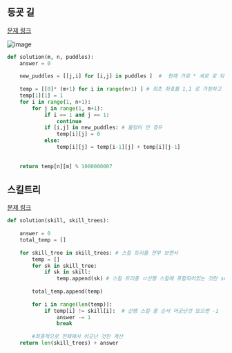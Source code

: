 ## 등굣 길

[문제 링크](https://school.programmers.co.kr/learn/courses/30/lessons/42898)

![image](https://github.com/suted2/Code_prac/assets/101646531/79799ae6-c403-4087-9f14-8d7f3880286c)

```python
def solution(m, n, puddles):
    answer = 0
    
    new_puddles = [[j,i] for [i,j] in puddles ]  #  현재 가로 * 세로 로 되어있음. 보통의 행렬ㅈ처럼 치환해준다. 
    
    temp = [[0]* (m+1) for i in range(n+1) ] # 최초 좌표를 1,1 로 가정하고 
    temp[1][1] = 1
    for i in range(1, n+1):
        for j in range(1, m+1):
            if i == 1 and j == 1:
                continue
            if [i,j] in new_puddles: # 물덩이 인 경우 
                temp[i][j] = 0
            else:
                temp[i][j] = temp[i-1][j] + temp[i][j-1]
    
    
    return temp[n][m] % 1000000007

```



## 스킬트리 

[문제 링크](https://school.programmers.co.kr/learn/courses/30/lessons/49993#fn1)

```python
def solution(skill, skill_trees):
    
    answer = 0
    total_temp = []
     
    for skill_tree in skill_trees: # 스킬 트리를 전부 보면서 
        temp = []
        for sk in skill_tree: 
            if sk in skill:
                temp.append(sk) # 스킬 트리중 ㅁ선행 스킬에 포함되어있는 것만 select 
        
        total_temp.append(temp)
        
        for i in range(len(temp)): 
            if temp[i] != skill[i]:  # 선행 스킬 중 순서 어긋난것 있으면 -1
                answer -= 1
                break
        
        #최종적으로 전체에서 어긋난 것만 계산 
    return len(skill_trees) + answer
```
